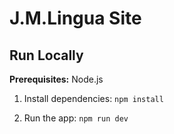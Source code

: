 # J.M.Lingua Site

## Run Locally

**Prerequisites:** Node.js

1. Install dependencies:
   `npm install`

2. Run the app:
   `npm run dev`
